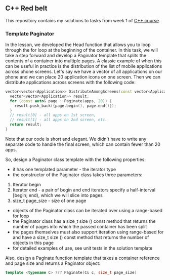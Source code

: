 ## C++ Red belt
This repository contains my solutions to tasks from week 1 of [C++ course](https://www.coursera.org/learn/c-plus-plus-red/)

### Template Paginator
In the lesson, we developed the Head function that allows you to loop through the for loop at the beginning of the container. In this task, we will take a step forward and develop a Paginator template that splits the contents of a container into multiple pages. A classic example of when this can be useful in practice is the distribution of the list of mobile applications across phone screens. Let's say we have a vector of all applications on our phone and we can place 20 application icons on one screen. Then we can distribute applications across screens with the following code:
```cpp
vector<vector<Application>> DistributeAmongScreens(const vector<Application>& apps) {
  vector<vector<Application>> result;
  for (const auto& page : Paginate(apps, 20)) {
    result.push_back({page.begin(), page.end()});
  }
  // result[0] - all apps on 1st screen,
  // result[1] - all apps on 2nd screen, etc.
  return result;
}
```
Note that our code is short and elegant. We didn't have to write any separate code to handle the final screen, which can contain fewer than 20 apps.

So, design a Paginator class template with the following properties:

- it has one templated parameter - the iterator type
- the constructor of the Paginator <Iterator> class takes three parameters:

1. Iterator begin
2. Iterator end - a pair of begin and end iterators specify a half-interval [begin; end), which we will slice into pages
3. size_t page_size - size of one page

- objects of the Paginator <Iterator> class can be iterated over using a range-based for loop
- the Paginator <Iterator> class has a size_t size () const method that returns the number of pages into which the passed container has been split
- the pages themselves must also support iteration using range-based for and have a size_t size () const method that returns the number of objects in this page
- for detailed examples of use, see unit tests in the solution template

Also, design a Paginate function template that takes a container reference and page size and returns a Paginator <It> object:
```cpp
template <typename C> ??? Paginate(C& c, size_t page_size)
```
